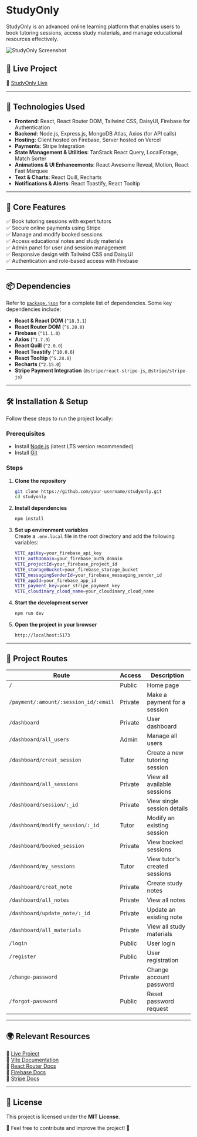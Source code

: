 # StudyOnly

StudyOnly is an advanced online learning platform that enables users to book tutoring sessions, access study materials, and manage educational resources effectively.

![StudyOnly Screenshot](https://i.ibb.co.com/p6Sx0x5K/project-Image0.jpg) 

## 🚀 Live Project  
🔗 [StudyOnly Live](https://study-only-atiq.web.app/)  

---

## 📌 Technologies Used  
- **Frontend**: React, React Router DOM, Tailwind CSS, DaisyUI, Firebase for Authentication 
- **Backend**: Node.js, Express.js, MongoDB Atlas, Axios (for API calls) 
- **Hosting:** Client hosted on Firebase, Server hosted on Vercel  
- **Payments**: Stripe Integration  
- **State Management & Utilities**: TanStack React Query, LocalForage, Match Sorter  
- **Animations & UI Enhancements**: React Awesome Reveal, Motion, React Fast Marquee  
- **Text & Charts**: React Quill, Recharts  
- **Notifications & Alerts**: React Toastify, React Tooltip  

---

## 🌟 Core Features  
✅ Book tutoring sessions with expert tutors  
✅ Secure online payments using Stripe  
✅ Manage and modify booked sessions  
✅ Access educational notes and study materials  
✅ Admin panel for user and session management  
✅ Responsive design with Tailwind CSS and DaisyUI  
✅ Authentication and role-based access with Firebase  

---

## 📦 Dependencies  
Refer to [`package.json`](package.json) for a complete list of dependencies. Some key dependencies include:  
- **React & React DOM** (`^18.3.1`)  
- **React Router DOM** (`^6.28.0`)  
- **Firebase** (`^11.1.0`)  
- **Axios** (`^1.7.9`)  
- **React Quill** (`^2.0.0`)  
- **React Toastify** (`^10.0.6`)  
- **React Tooltip** (`^5.28.0`)  
- **Recharts** (`^2.15.0`)  
- **Stripe Payment Integration** (`@stripe/react-stripe-js`, `@stripe/stripe-js`)  

---

## 🛠️ Installation & Setup  

Follow these steps to run the project locally:  

### Prerequisites  
- Install [Node.js](https://nodejs.org/) (latest LTS version recommended)  
- Install [Git](https://git-scm.com/)  

### Steps  

1. **Clone the repository**  
   ```sh
   git clone https://github.com/your-username/studyonly.git
   cd studyonly
   ```

2. **Install dependencies**  
   ```sh
   npm install
   ```

3. **Set up environment variables**  
   Create a `.env.local` file in the root directory and add the following variables:  
   ```sh
   VITE_apiKey=your_firebase_api_key
   VITE_authDomain=your_firebase_auth_domain
   VITE_projectId=your_firebase_project_id
   VITE_storageBucket=your_firebase_storage_bucket
   VITE_messagingSenderId=your_firebase_messaging_sender_id
   VITE_appId=your_firebase_app_id
   VITE_payment_key=your_stripe_payment_key
   VITE_cloudinary_cloud_name=your_cloudinary_cloud_name
   ```

4. **Start the development server**  
   ```sh
   npm run dev
   ```

5. **Open the project in your browser**  
   ```
   http://localhost:5173
   ```

---

## 🔄 Project Routes  

| Route                          | Access  | Description                           |
|--------------------------------|---------|---------------------------------------|
| `/`                           | Public  | Home page                              |
| `/payment/:amount/:session_id/:email` | Private | Make a payment for a session |
| `/dashboard`                  | Private | User dashboard                         |
| `/dashboard/all_users`        | Admin   | Manage all users                       |
| `/dashboard/creat_session`    | Tutor   | Create a new tutoring session          |
| `/dashboard/all_sessions`     | Private | View all available sessions            |
| `/dashboard/session/:_id`     | Private | View single session details            |
| `/dashboard/modify_session/:_id` | Tutor | Modify an existing session            |
| `/dashboard/booked_session`   | Private | View booked sessions                   |
| `/dashboard/my_sessions`      | Tutor   | View tutor's created sessions          |
| `/dashboard/creat_note`       | Private | Create study notes                     |
| `/dashboard/all_notes`        | Private | View all notes                         |
| `/dashboard/update_note/:_id` | Private | Update an existing note                |
| `/dashboard/all_materials`    | Private | View all study materials               |
| `/login`                      | Public  | User login                             |
| `/register`                   | Public  | User registration                      |
| `/change-password`            | Private | Change account password                |
| `/forgot-password`            | Public  | Reset password request                 |

---

## 🌍 Relevant Resources  
🔗 [Live Project](https://study-only-atiq.web.app/)  
📖 [Vite Documentation](https://vitejs.dev/)  
📖 [React Router Docs](https://reactrouter.com/)  
📖 [Firebase Docs](https://firebase.google.com/docs)  
📖 [Stripe Docs](https://stripe.com/docs)  

---

## 📜 License  
This project is licensed under the **MIT License**.  

🙌 Feel free to contribute and improve the project! 🚀


